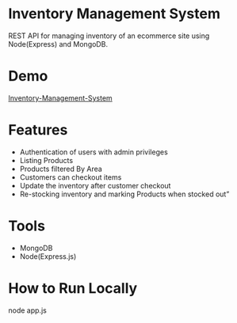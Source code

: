 # Inventory Management System

REST API for managing inventory of an ecommerce site using Node(Express) and MongoDB.

# Demo

[Inventory-Management-System](http://localhost:8000/api/products)

# Features

- Authentication of users with admin privileges
- Listing Products
- Products filtered By Area
- Customers can checkout items
- Update the inventory after customer checkout
- Re-stocking inventory and marking Products when stocked out”

# Tools

- MongoDB
- Node(Express.js)

# How to Run Locally

node app.js
